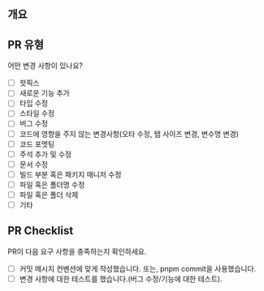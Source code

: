 ## 개요

<!---- (title) 변경 사항 및 관련 이슈에 대해 간단하게 작성해주세요. -->


<!---- (issue) 무엇을 왜 수정했는지 설명해주세요. -->


<!---- (change log) 무엇이 추가되었거나 바뀌었는지 설명해주세요. -->

## PR 유형

어떤 변경 사항이 있나요?

- [ ] 핫픽스
- [ ] 새로운 기능 추가
- [ ] 타입 수정
- [ ] 스타일 수정
- [ ] 버그 수정
- [ ] 코드에 영향을 주지 않는 변경사항(오타 수정, 탭 사이즈 변경, 변수명 변경)
- [ ] 코드 포멧팅
- [ ] 주석 추가 및 수정
- [ ] 문서 수정
- [ ] 빌드 부분 혹은 패키지 매니저 수정
- [ ] 파일 혹은 폴더명 수정
- [ ] 파일 혹은 폴더 삭제
- [ ] 기타

## PR Checklist

PR이 다음 요구 사항을 충족하는지 확인하세요.

- [ ] 커밋 메시지 컨벤션에 맞게 작성했습니다. 또는, pnpm commit을 사용했습니다.
- [ ] 변경 사항에 대한 테스트를 했습니다.(버그 수정/기능에 대한 테스트).
